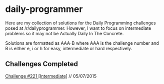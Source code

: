 # daily-programmer

Here are my collection of solutions for the Daily Programming challenges posed at /r/dailyprogrammer. However, I want to focus on intermediate problems so it may not be Actually Daily In The Concrete.

Solutions are formatted as AAA-B where AAA is the challenge number and B is either e, i or h for easy, intermediate or hard respectively.

## Challenges Completed

[Challenge #221 [Intermediate]](https://www.reddit.com/r/dailyprogrammer/comments/3bqq7p/20150701_challenge_221_intermediate_unravelling_a/) // 05/07/2015
